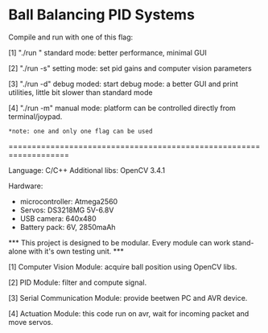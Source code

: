 
# Ball Balancing PID Systems 

Compile and run with one of this flag:

[1] 	"./run "
 	standard mode: better performance, minimal GUI

[2]	"./run -s"
	setting mode: set pid gains and computer vision parameters
 
[3]	"./run -d"
  	debug moded: start debug mode: a better GUI and print utilities,
 	little bit slower than standard mode
  
[4]	"./run -m"
  	manual mode: platform can be controlled directly from terminal/joypad.

	*note: one and only one flag can be used

===================================================================

Language: C/C++
Additional libs: OpenCV 3.4.1

Hardware:
- microcontroller: Atmega2560
- Servos: DS3218MG 5V-6.8V
- USB camera: 640x480
- Battery pack: 6V, 2850maAh

*** This project is designed to be modular. Every module can work stand-alone with it's own testing unit. ***

[1] Computer Vision Module: acquire ball position using OpenCV libs.

[2] PID Module: filter and compute signal.

[3] Serial Communication Module: provide beetwen PC and AVR device.

[4] Actuation Module: this code run on avr, wait for incoming packet and move servos.

